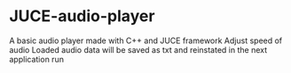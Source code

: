 # JUCE-audio-player
A basic audio player made with C++ and JUCE framework
Adjust speed of audio
Loaded audio data will be saved as txt and reinstated in the next application run
